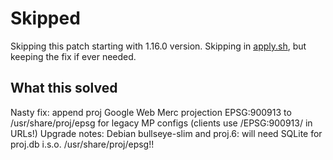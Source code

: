 # Skipped
Skipping this patch starting with 1.16.0 version. 
Skipping in [apply.sh](apply.sh), but keeping the fix if ever needed.

## What this solved
Nasty fix: append proj Google Web Merc projection EPSG:900913
to /usr/share/proj/epsg for legacy MP configs (clients use /EPSG:900913/ in URLs!)
Upgrade notes: Debian bullseye-slim and proj.6: will 
need SQLite for proj.db i.s.o. /usr/share/proj/epsg!!
